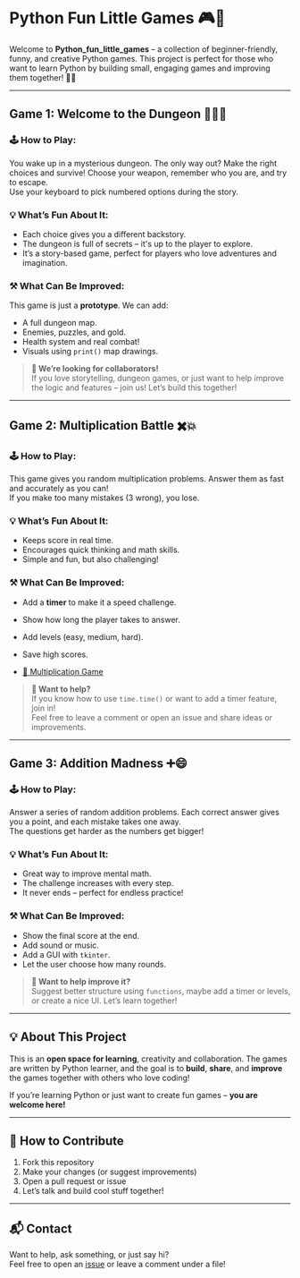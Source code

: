 # Python Fun Little Games 🎮🐍

Welcome to **Python_fun_little_games** – a collection of beginner-friendly, funny, and creative Python games. This project is perfect for those who want to learn Python by building small, engaging games and improving them together! 🧠✨

---

## Game 1: **Welcome to the Dungeon** 🧟‍♂️🔪

### 🕹 How to Play:
You wake up in a mysterious dungeon. The only way out? Make the right choices and survive! Choose your weapon, remember who you are, and try to escape.  
Use your keyboard to pick numbered options during the story.

### 💡 What’s Fun About It:
- Each choice gives you a different backstory.
- The dungeon is full of secrets – it's up to the player to explore.
- It’s a story-based game, perfect for players who love adventures and imagination.

### ⚒️ What Can Be Improved:
This game is just a **prototype**. We can add:
- A full dungeon map.
- Enemies, puzzles, and gold.
- Health system and real combat!
- Visuals using `print()` map drawings.

> **👥 We’re looking for collaborators!**  
> If you love storytelling, dungeon games, or just want to help improve the logic and features – join us! Let’s build this together!

---

## Game 2: **Multiplication Battle** ✖️💥

### 🕹 How to Play:
This game gives you random multiplication problems. Answer them as fast and accurately as you can!  
If you make too many mistakes (3 wrong), you lose.

### 💡 What’s Fun About It:
- Keeps score in real time.
- Encourages quick thinking and math skills.
- Simple and fun, but also challenging!

### ⚒️ What Can Be Improved:
- Add a **timer** to make it a speed challenge.
- Show how long the player takes to answer.
- Add levels (easy, medium, hard).
- Save high scores.

- [🔢 Multiplication Game](multiplication_game.py)

> **👥 Want to help?**  
> If you know how to use `time.time()` or want to add a timer feature, join in!  
> Feel free to leave a comment or open an issue and share ideas or improvements.  

---

## Game 3: **Addition Madness** ➕😄

### 🕹 How to Play:
Answer a series of random addition problems. Each correct answer gives you a point, and each mistake takes one away.  
The questions get harder as the numbers get bigger!

### 💡 What’s Fun About It:
- Great way to improve mental math.
- The challenge increases with every step.
- It never ends – perfect for endless practice!

### ⚒️ What Can Be Improved:
- Show the final score at the end.
- Add sound or music.
- Add a GUI with `tkinter`.
- Let the user choose how many rounds.

> **💬 Want to help improve it?**  
> Suggest better structure using `functions`, maybe add a timer or levels, or create a nice UI. Let’s learn together!

---

## 💡 About This Project

This is an **open space for learning**, creativity and collaboration. The games are written by Python learner, and the goal is to **build**, **share**, and **improve** the games together with others who love coding!

If you’re learning Python or just want to create fun games – **you are welcome here!**

---

## 🤝 How to Contribute

1. Fork this repository
2. Make your changes (or suggest improvements)
3. Open a pull request or issue
4. Let’s talk and build cool stuff together!

---

## 📬 Contact

Want to help, ask something, or just say hi?  
Feel free to open an [issue](https://github.com/your-username/Python_fun_little_games/issues) or leave a comment under a file!

